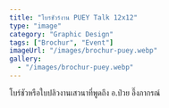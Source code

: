```yaml
---
title: "โบรชัวร์งาน PUEY Talk 12x12"
type: "image"
category: "Graphic Design"
tags: ["Brochur", "Event"]
imageUrl: "/images/brochur-puey.webp"
gallery:
  - "/images/brochur-puey.webp"
---
```


โบร์ชัวหรือใบปลิวงานเสวนาที่พูดถึง อ.ป๋วย อึ๊งภากรณ์
